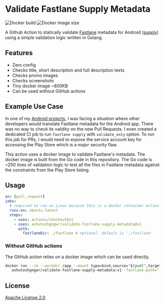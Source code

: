 # Validate Fastlane Supply Metadata

![Docker build](https://github.com/ashutoshgngwr/validate-fastlane-supply-metadata/workflows/Docker/badge.svg)
![Docker image size](https://img.shields.io/docker/image-size/ashutoshgngwr/validate-fastlane-supply-metadata?sort=semver)

A Github Action to statically validate [Fastlane](https://docs.fastlane.tools) metadata
for Android ([supply](https://docs.fastlane.tools/actions/supply/)) using a simple
validation logic written in Golang.

## Features

- Zero config
- Checks title, short description and full description texts
- Checks promo images
- Checks screenshots
- Tiny docker image ~800KB
- Can be used without GitHub actions

## Example Use Case

In one of my [Android projects](https://github.com/ashutoshgngwr/noice), I was
facing a situation where other developers would translate Fastlane metadata for
the Android app. There was no way to check its validity on the new Pull Requests.
I even created a dedicated CI job to run `fastlane supply` with `validate_only` option.
To run this job for PRs, I would need to expose the service account key
for accessing the Play Store which is a major security flaw.

This action uses a docker image to validate Fastlane's metadata. The docker image
is built from the Go code in this repository. The Go code is ~250 lines of
validation logic to test all the files in Fastlane metadata against the constraints
from the Play Store listing.

## Usage

```yaml
on: [pull_request]
jobs:
  # required to run on Linux because this is a docker container action
  runs-on: ubuntu-latest
  steps:
    - uses: actions/checkout@v1
    - uses: ashutoshgngwr/validate-fastlane-supply-metadata@v1
      with:
        fastlaneDir: ./fastlane # optional. default is './fastlane'
```

### Without GitHub actions

The GitHub action relies on a docker image which can be used directly.

```sh
docker run --rm --workdir /app --mount type=bind,source="$(pwd)",target=/app \
   ashutoshgngwr/validate-fastlane-supply-metadata:v1 -fastlane-path="./fastlane"
```

## License

[Apache License 2.0](/LICENSE)
